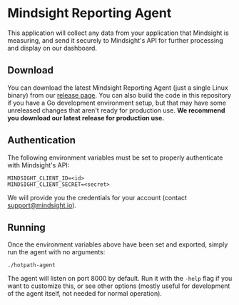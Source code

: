# Mindsight Reporting Agent

This application will collect any data from your application that Mindsight is measuring, and send it securely to Mindsight's API for further processing and display on our dashboard.

## Download

You can download the latest Mindsight Reporting Agent (just a single Linux binary) from our [release page](https://github.com/MindsightCo/hotpath-agent/releases/latest). You can also build the code in this repository if you have a Go development environment setup, but that may have some unreleased changes that aren't ready for production use. **We recommend you download our latest release for production use.**

## Authentication

The following environment variables must be set to properly authenticate with Mindsight's API:

```
MINDSIGHT_CLIENT_ID=<id>
MINDSIGHT_CLIENT_SECRET=<secret>
```

We will provide you the credentials for your account (contact support@mindsight.io).

## Running

Once the environment variables above have been set and exported, simply run the agent with no arguments:

```
./hotpath-agent
```

The agent will listen on port 8000 by default. Run it with the `-help` flag if you want to customize this, or see other options (mostly useful for development of the agent itself, not needed for normal operation).
